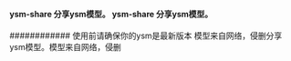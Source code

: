 #### ysm-share 分享ysm模型。 ysm-share 分享ysm模型。
############ 使用前请确保你的ysm是最新版本
模型来自网络，侵删分享ysm模型。模型来自网络，侵删
